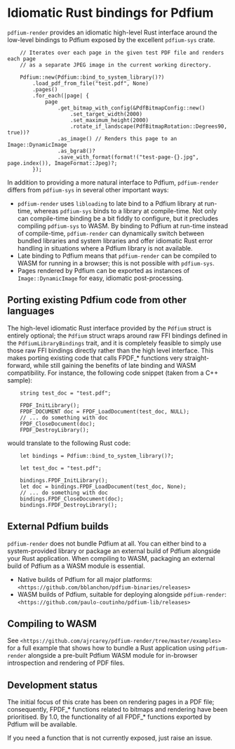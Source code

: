 # Idiomatic Rust bindings for Pdfium

`pdfium-render` provides an idiomatic high-level Rust interface around the low-level bindings to
Pdfium exposed by the excellent `pdfium-sys` crate.

```
    // Iterates over each page in the given test PDF file and renders each page
    // as a separate JPEG image in the current working directory.

    Pdfium::new(Pdfium::bind_to_system_library()?)
        .load_pdf_from_file("test.pdf", None)
        .pages()
        .for_each(|page| {
            page
                .get_bitmap_with_config(&PdfBitmapConfig::new()
                    .set_target_width(2000)
                    .set_maximum_height(2000)
                    .rotate_if_landscape(PdfBitmapRotation::Degrees90, true))?
                .as_image() // Renders this page to an Image::DynamicImage
                .as_bgra8()?
                .save_with_format(format!("test-page-{}.jpg", page.index()), ImageFormat::Jpeg)?;
        });
```

In addition to providing a more natural interface to Pdfium, `pdfium-render` differs from
`pdfium-sys` in several other important ways:

* `pdfium-render` uses `libloading` to late bind to a Pdfium library at run-time, whereas
  `pdfium-sys` binds to a library at compile-time. Not only can compile-time binding be a
  bit fiddly to configure, but it precludes compiling `pdfium-sys` to WASM. By binding
  to Pdfium at run-time instead of compile-time, `pdfium-render` can dynamically switch between
  bundled libraries and system libraries and offer idiomatic Rust error handling in situations where
  a Pdfium library is not available.
* Late binding to Pdfium means that `pdfium-render` can be compiled to WASM for running in a
  browser; this is not possible with `pdfium-sys`.
* Pages rendered by Pdfium can be exported as instances of `Image::DynamicImage` for easy,
  idiomatic post-processing. 

## Porting existing Pdfium code from other languages

The high-level idiomatic Rust interface provided by the `Pdfium` struct is entirely optional;
the `Pdfium` struct wraps around raw FFI bindings defined in the `PdfiumLibraryBindings`
trait, and it is completely feasible to simply use those raw FFI bindings directly
rather than the high level interface. This makes porting existing code that calls FPDF_* functions
very straight-forward, while still gaining the benefits of late binding and
WASM compatibility. For instance, the following code snippet (taken from a C++ sample):

```
    string test_doc = "test.pdf";

    FPDF_InitLibrary();
    FPDF_DOCUMENT doc = FPDF_LoadDocument(test_doc, NULL);
    // ... do something with doc
    FPDF_CloseDocument(doc);
    FPDF_DestroyLibrary();
```

would translate to the following Rust code:

```
    let bindings = Pdfium::bind_to_system_library()?;
    
    let test_doc = "test.pdf";

    bindings.FPDF_InitLibrary();
    let doc = bindings.FPDF_LoadDocument(test_doc, None);
    // ... do something with doc
    bindings.FPDF_CloseDocument(doc);
    bindings.FPDF_DestroyLibrary();
```

## External Pdfium builds

`pdfium-render` does not bundle Pdfium at all. You can either bind to a system-provided library
or package an external build of Pdfium alongside your Rust application. When compiling to WASM,
packaging an external build of Pdfium as a WASM module is essential.

* Native builds of Pdfium for all major platforms: `<https://github.com/bblanchon/pdfium-binaries/releases>`
* WASM builds of Pdfium, suitable for deploying alongside `pdfium-render`: `<https://github.com/paulo-coutinho/pdfium-lib/releases>`

## Compiling to WASM

See `<https://github.com/ajrcarey/pdfium-render/tree/master/examples>` for a full example that shows
how to bundle a Rust application using `pdfium-render` alongside a pre-built Pdfium WASM module for
in-browser introspection and rendering of PDF files.

## Development status

The initial focus of this crate has been on rendering pages in a PDF file; consequently, FPDF_*
functions related to bitmaps and rendering have been prioritised. By 1.0, the functionality of all
FPDF_* functions exported by Pdfium will be available.

If you need a function that is not currently exposed, just raise an issue.
